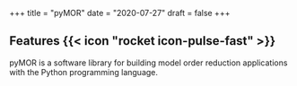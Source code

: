 +++
title = "pyMOR"
date = "2020-07-27"
draft = false
+++

## Features {{< icon "rocket icon-pulse-fast" >}}

pyMOR is a software library for building model order reduction applications with the Python programming language. 
